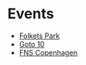 # Events

- [Folkets Park](https://malmo.se/Folkets-Park)
- [Goto 10](https://www.goto10.se/event/)
- [FNS Copenhagen](http://www.fns-cph.dk/en/home.html)
